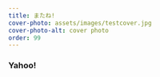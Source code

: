 ```yaml
---
title: またね!
cover-photo: assets/images/testcover.jpg
cover-photo-alt: cover photo
order: 99
---
```


### Yahoo! ###